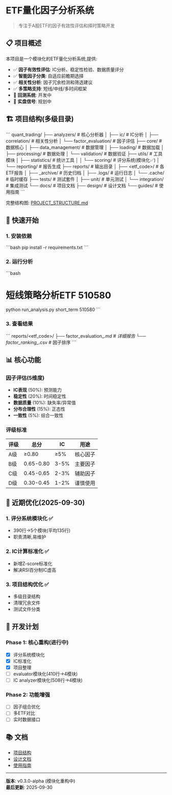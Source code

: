 # ETF量化因子分析系统

> 专注于A股ETF的因子有效性评估和择时策略开发

## 📋 项目概述

本项目是一个模块化的ETF量化分析系统,提供:
- ✅ **因子有效性评估**: IC分析、稳定性检验、数据质量评分
- ✅ **智能因子分类**: 自适应前瞻期选择
- ✅ **相关性分析**: 因子冗余检测和筛选建议
- ✅ **多策略支持**: 短线/中线/多时间框架
- 🚧 **回测系统**: 开发中
- 🚧 **实盘信号**: 规划中

## 🏗️ 项目结构(多级目录)

\`\`\`
quant_trading/
├── analyzers/              # 核心分析器
│   ├── ic/                # IC分析
│   ├── correlation/       # 相关性分析
│   └── factor_evaluation/ # 因子评估
├── core/                   # 数据核心
│   ├── data_management/   # 数据管理
│   ├── loading/           # 数据加载
│   ├── processing/        # 数据处理
│   └── validation/        # 数据验证
├── utils/                  # 工具模块
│   ├── statistics/        # 统计工具
│   │   └── scoring/      # 评分系统(模块化✅)
│   └── reporting/         # 报告生成
├── reports/               # 输出目录
│   ├── <etf_code>/       # 各ETF报告
│   ├── _archive/         # 历史归档
│   ├── .logs/            # 运行日志
│   └── .cache/           # 临时缓存
├── tests/                 # 测试套件
│   ├── unit/             # 单元测试
│   └── integration/      # 集成测试
└── docs/                  # 项目文档
    ├── design/           # 设计文档
    └── guides/           # 使用指南
\`\`\`

完整结构图: [PROJECT_STRUCTURE.md](docs/PROJECT_STRUCTURE.md)

## 🚀 快速开始

### 1. 安装依赖
\`\`\`bash
pip install -r requirements.txt
\`\`\`

### 2. 运行分析
\`\`\`bash
# 短线策略分析ETF 510580
python run_analysis.py short_term 510580
\`\`\`

### 3. 查看结果
\`\`\`
reports/<etf_code>/
├── factor_evaluation_*.md  # 详细报告
└── factor_ranking_*.csv    # 因子排序
\`\`\`

## 📊 核心功能

### 因子评估(5维度)
- **IC表现** (50%): 预测能力
- **稳定性** (20%): 时间稳定性  
- **数据质量** (10%): 缺失率/异常值
- **分布合理性** (15%): 正态性
- **一致性** (5%): 综合一致性

### 评级标准
| 评级 | 总分 | IC | 用途 |
|-----|------|-----|------|
| A级 | ≥0.80 | ≥5% | 核心因子 |
| B级 | 0.65-0.80 | 3-5% | 主要因子 |
| C级 | 0.45-0.65 | 2-3% | 辅助因子 |
| D级 | 0.30-0.45 | 1-2% | 谨慎使用 |

## 🔬 近期优化(2025-09-30)

### 1. 评分系统模块化 ✅
- 390行→5个模块(平均135行)
- 职责清晰,易维护

### 2. IC计算标准化 ✅  
- 新增Z-score标准化
- 解决RSI百分制IC虚高

### 3. 项目结构优化 ✅
- 多级目录结构
- 清理冗余文件
- 测试文件分类

## 📝 开发计划

### Phase 1: 核心重构(进行中)
- [x] 评分系统模块化
- [x] IC标准化
- [x] 项目整理
- [ ] evaluator模块化(410行→4模块)
- [ ] IC analyzer模块化(508行→4模块)

### Phase 2: 功能增强
- [ ] 因子组合优化
- [ ] 多ETF对比
- [ ] 实时数据接口

## 📚 文档
- [项目结构](docs/PROJECT_STRUCTURE.md)
- [设计文档](docs/design/)
- [使用指南](docs/guides/)

---

**版本**: v0.3.0-alpha (模块化重构中)  
**最后更新**: 2025-09-30
